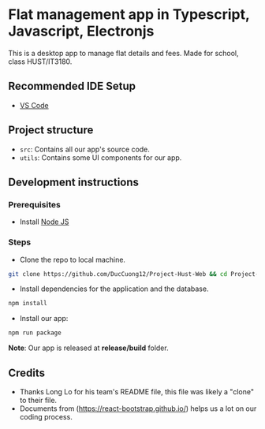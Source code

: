 # Flat management app in Typescript, Javascript, Electronjs 
This is a desktop app to manage flat details and fees. Made for school, class HUST/IT3180.

## Recommended IDE Setup

- [VS Code](https://code.visualstudio.com/)

## Project structure

- `src`: Contains all our app's source code.
- `utils`: Contains some UI components for our app.

## Development instructions

### Prerequisites

- Install [Node JS](https://nodejs.org/en)

### Steps

- Clone the repo to local machine.

```bash
git clone https://github.com/DucCuong12/Project-Hust-Web && cd Project-Hust-Web
```

- Install dependencies for the application and the database.

```bash
npm install
```

- Install our app:

```bash
npm run package
```

**Note**: Our app is released at **release/build** folder.

## Credits

- Thanks Long Lo for his team's README file, this file was likely a "clone" to their file.
- Documents from (https://react-bootstrap.github.io/) helps us a lot on our coding process.
